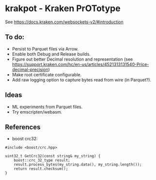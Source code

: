 # krakpot - Kraken PrOTotype

See https://docs.kraken.com/websockets-v2/#introduction

## To do:

- Persist to Parquet files via Arrow.
- Enable both Debug and Release builds.
- Figure out better Decimal resolution and representation (see
  https://support.kraken.com/hc/en-us/articles/4521313131540-Price-decimal-precision)
- Make root certificate configurable.
- Add raw logging option to capture bytes read from wire (in Parquet?).

## Ideas
- ML experiments from Parquet files.
- Try emscripten/webasm.

## References
- boost crc32:
```
#include <boost/crc.hpp>

uint32_t GetCrc32(const string& my_string) {
    boost::crc_32_type result;
    result.process_bytes(my_string.data(), my_string.length());
    return result.checksum();
}
```
